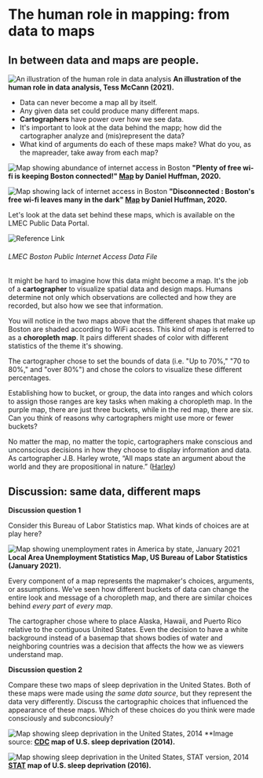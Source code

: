 

# The human role in mapping: from data to maps


## In between data and maps are people.

![An illustration of the human role in data analysis](./media/human-in-mapping.png)
**An illustration of the human role in data analysis, Tess McCann (2021).**

* Data can never become a map all by itself.
* Any given data set could produce many different maps.
* **Cartographers** have power over how we see data.
* It's important to look at the data behind the mapp; how did the cartographer analyze and (mis)represent the data?
* What kind of arguments do each of these maps make? What do you, as the mapreader, take away from each map?

![Map showing abundance of internet access in Boston](./media/WifiConnectedMap.jpeg)
**"Plenty of free wi-fi is keeping Boston connected!" [Map](https://collections.leventhalmap.org/search/commonwealth:3x817734d) by Daniel Huffman, 2020.**

![Map showing lack of internet access in Boston](./media/WifiDisconnectedMap.jpeg)
**"Disconnected : Boston's free wi-fi leaves many in the dark" [Map](https://collections.leventhalmap.org/search/commonwealth:3x817744n) by Daniel Huffman, 2020.**

<hideable title = "More reading on a cartographer's choices">

Let's look at the data set behind these maps, which is available on the LMEC Public Data Portal.

![Reference Link](https://i.imgur.com/ixxu4VB.png)
###### LMEC Boston Public Internet Access Data File

It might be hard to imagine how this data might become a map. It's the job of a **cartographer** to visualize spatial data and design maps. Humans determine not only which observations are collected and how they are recorded, but also how we see that information.  

You will notice in the two maps above that the different shapes that make up Boston are shaded according to WiFi access. This kind of map is referred to as a **choropleth map**. It pairs different shades of color with different statistics of the theme it's showing.

The cartographer chose to set the bounds of data (i.e. "Up to 70%," "70 to 80%," and "over 80%") and chose the colors to visualize these different percentages.

Establishing how to bucket, or group, the data into ranges and which colors to assign those ranges are key tasks when making a choropleth map. In the purple map, there are just three buckets, while in the red map, there are six. Can you think of reasons why cartographers might use more or fewer buckets?

No matter the map, no matter the topic, cartographers make conscious and unconscious decisions in how they choose to display information and data. As cartographer J.B. Harley wrote, “All maps state an argument about the world and they are propositional in nature.” ([Harley](https://quod.lib.umich.edu/p/passages/4761530.0003.008/--deconstructing-the-map?rgn=main;view=fulltext))  

</hideable>

## Discussion: same data, different maps

**Discussion question 1**

Consider this Bureau of Labor Statistics map. What kinds of choices are at play here?

![Map showing unemployment rates in America by state, January 2021](./media/BLSUnemploymentMap.png)
**Local Area Unemployment Statistics Map, US Bureau of Labor Statistics (January 2021).**

<Hideable title = 'Hints'>

Every component of a map represents the mapmaker's choices, arguments, or assumptions. We've seen how different buckets of data can change the entire look and message of a choropleth map, and there are similar choices behind *every part* of *every map*.

The cartographer chose where to place Alaska, Hawaii, and Puerto Rico relative to the contiguous United States. Even the decision to have a white background instead of a basemap that shows bodies of water and neighboring countries was a decision that affects the how we as viewers understand map.

</Hideable>

**Discussion question 2**

Compare these two maps of sleep deprivation in the United States. Both of these maps were made using *the same data source*, but they represent the data very differently. Discuss the cartographic choices that influenced the appearance of these maps. Which of these choices do you think were made consciously and subconcsiouly?

![Map showing sleep deprivation in the United States, 2014](./media/CDCSleepMap.jpeg)
**Image source: **[CDC](https://www.cdc.gov/sleep/data_statistics.html) map of U.S. sleep deprivation (2014).**

![Map showing sleep deprivation in the United States, STAT version, 2014](./media/STATSleepMap.jpeg)
**[STAT](https://www.statnews.com/2016/02/18/state-people-sleep-worst/) map of U.S. sleep deprivation (2016).**
